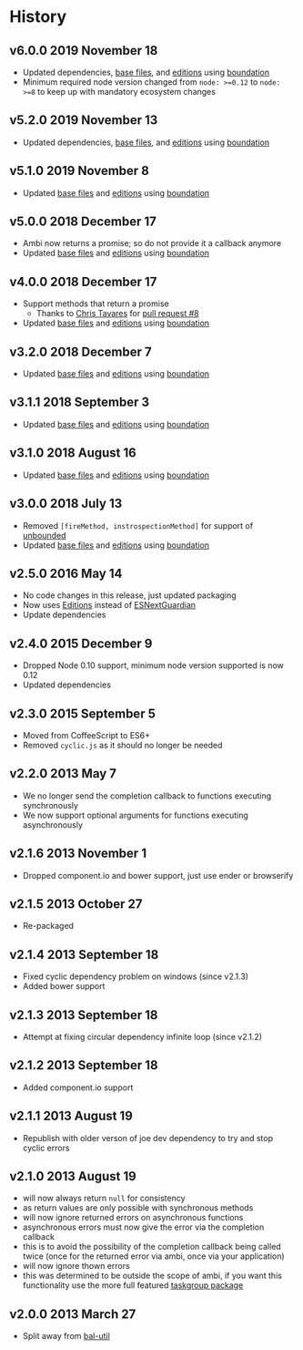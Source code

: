 # History

## v6.0.0 2019 November 18

-   Updated dependencies, [base files](https://github.com/bevry/base), and [editions](https://editions.bevry.me) using [boundation](https://github.com/bevry/boundation)
-   Minimum required node version changed from `node: >=0.12` to `node: >=8` to keep up with mandatory ecosystem changes

## v5.2.0 2019 November 13

-   Updated dependencies, [base files](https://github.com/bevry/base), and [editions](https://editions.bevry.me) using [boundation](https://github.com/bevry/boundation)

## v5.1.0 2019 November 8

-   Updated [base files](https://github.com/bevry/base) and [editions](https://editions.bevry.me) using [boundation](https://github.com/bevry/boundation)

## v5.0.0 2018 December 17

-   Ambi now returns a promise; so do not provide it a callback anymore
-   Updated [base files](https://github.com/bevry/base) and [editions](https://editions.bevry.me) using [boundation](https://github.com/bevry/boundation)

## v4.0.0 2018 December 17

-   Support methods that return a promise
    -   Thanks to [Chris Tavares](https://github.com/christav) for [pull request #8](https://github.com/bevry/ambi/pull/8)
-   Updated [base files](https://github.com/bevry/base) and [editions](https://editions.bevry.me) using [boundation](https://github.com/bevry/boundation)

## v3.2.0 2018 December 7

-   Updated [base files](https://github.com/bevry/base) and [editions](https://editions.bevry.me) using [boundation](https://github.com/bevry/boundation)

## v3.1.1 2018 September 3

-   Updated [base files](https://github.com/bevry/base) and [editions](https://editions.bevry.me) using [boundation](https://github.com/bevry/boundation)

## v3.1.0 2018 August 16

-   Updated [base files](https://github.com/bevry/base) and [editions](https://editions.bevry.me) using [boundation](https://github.com/bevry/boundation)

## v3.0.0 2018 July 13

-   Removed `[fireMethod, instrospectionMethod]` for support of [unbounded](https://github.com/bevry/unbounded)
-   Updated [base files](https://github.com/bevry/base) and [editions](https://editions.bevry.me) using [boundation](https://github.com/bevry/boundation)

## v2.5.0 2016 May 14

-   No code changes in this release, just updated packaging
-   Now uses [Editions](https://editions.bevry.me) instead of [ESNextGuardian](https://github.com/bevry/esnextguardian)
-   Update dependencies

## v2.4.0 2015 December 9

-   Dropped Node 0.10 support, minimum node version supported is now 0.12
-   Updated dependencies

## v2.3.0 2015 September 5

-   Moved from CoffeeScript to ES6+
-   Removed `cyclic.js` as it should no longer be needed

## v2.2.0 2013 May 7

-   We no longer send the completion callback to functions executing synchronously
-   We now support optional arguments for functions executing asynchronously

## v2.1.6 2013 November 1

-   Dropped component.io and bower support, just use ender or browserify

## v2.1.5 2013 October 27

-   Re-packaged

## v2.1.4 2013 September 18

-   Fixed cyclic dependency problem on windows (since v2.1.3)
-   Added bower support

## v2.1.3 2013 September 18

-   Attempt at fixing circular dependency infinite loop (since v2.1.2)

## v2.1.2 2013 September 18

-   Added component.io support

## v2.1.1 2013 August 19

-   Republish with older verson of joe dev dependency to try and stop cyclic errors

## v2.1.0 2013 August 19

-   will now always return `null` for consistency
-   as return values are only possible with synchronous methods
-   will now ignore returned errors on asynchronous functions
-   asynchronous errors must now give the error via the completion callback
-   this is to avoid the possibility of the completion callback being called twice (once for the returned error via ambi, once via your application)
-   will now ignore thown errors
-   this was determined to be outside the scope of ambi, if you want this functionality use the more full featured [taskgroup package](http://npmjs.org/package/taskgroup)

## v2.0.0 2013 March 27

-   Split away from [bal-util](https://github.com/balupton/bal-util)
